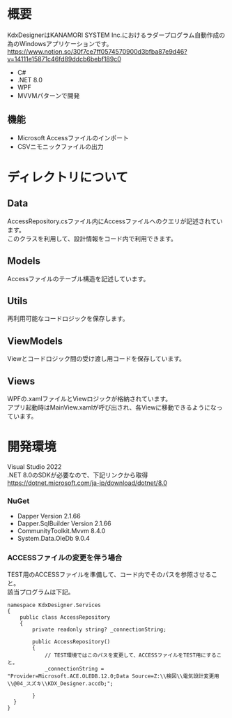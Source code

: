 # 概要
KdxDesignerはKANAMORI SYSTEM Inc.におけるラダープログラム自動作成の為のWindowsアプリケーションです。  
https://www.notion.so/30f7ce7ff0574570900d3bfba87e9d46?v=14111e15871c46fd89ddcb6bebf189c0
- C#
- .NET 8.0  
- WPF  
- MVVMパターンで開発  
## 機能
- Microsoft Accessファイルのインポート
- CSVニモニックファイルの出力

# ディレクトリについて
## Data
AccessRepository.csファイル内にAccessファイルへのクエリが記述されています。  
このクラスを利用して、設計情報をコード内で利用できます。
## Models
Accessファイルのテーブル構造を記述しています。
## Utils
再利用可能なコードロジックを保存します。
## ViewModels
Viewとコードロジック間の受け渡し用コードを保存しています。
## Views
WPFの.xamlファイルとViewロジックが格納されています。  
アプリ起動時はMainView.xamlが呼び出され、各Viewに移動できるようになっています。
# 開発環境
Visual Studio 2022  
.NET 8.0のSDKが必要なので、下記リンクから取得  
https://dotnet.microsoft.com/ja-jp/download/dotnet/8.0  
### NuGet
- Dapper Version 2.1.66
- Dapper.SqlBuilder Version 2.1.66
- CommunityToolkit.Mvvm 8.4.0
- System.Data.OleDb 9.0.4
### ACCESSファイルの変更を伴う場合
TEST用のACCESSファイルを準備して、コード内でそのパスを参照させること。  
該当プログラムは下記。
```
namespace KdxDesigner.Services
{
    public class AccessRepository
    {
        private readonly string? _connectionString;

        public AccessRepository()
        {
            // TEST環境ではこのパスを変更して、ACCESSファイルをTEST用にすること。
            _connectionString = "Provider=Microsoft.ACE.OLEDB.12.0;Data Source=Z:\\検図\\電気設計変更用\\@04_スズキ\\KDX_Designer.accdb;";

        }
  }
}
```
